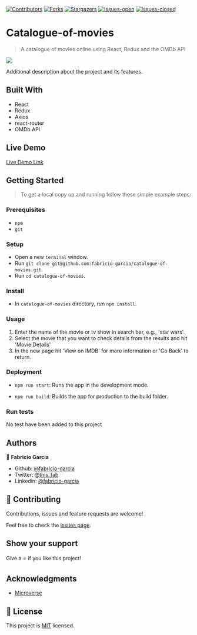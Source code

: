 <!-- PROJECT SHIELDS -->
<!--
*** "reference style" links are used for readability.
*** Reference links are enclosed in brackets [ ] instead of parentheses ( ).
*** See the bottom of this document for the declaration of the reference variables
*** for contributors-url, forks-url, etc. This is an optional, concise syntax you may use.
*** https://www.markdownguide.org/basic-syntax/#reference-style-links
-->

[![Contributors][contributors-shield]][contributors-url]
[![Forks][forks-shield]][forks-url]
[![Stargazers][stars-shield]][stars-url]
[![Issues-open][issues-open-shield]][issues-open-url]
[![Issues-closed][issues-closed-shield]][issues-closed-url]

# Catalogue-of-movies

> A catalogue of movies online using React, Redux and the OMDb API

![](catalogue-of-movies.gif)

Additional description about the project and its features.

## Built With

- React
- Redux
- Axios
- react-router
- OMDb API

## Live Demo

[Live Demo Link](https://catalogue-of-movies.surge.sh)

## Getting Started

> To get a local copy up and running follow these simple example steps:

### Prerequisites

- `npm`
- `git`

### Setup

- Open a new `terminal` window.
- Run `git clone git@github.com:fabricio-garcia/catalogue-of-movies.git`.
- Run `cd catalogue-of-movies`.

### Install

- In `catalogue-of-movies` directory, run `npm install`.

### Usage

1. Enter the name of the movie or tv show in search bar, e.g., 'star wars'.
2. Select the movie that you want to check details from the results and hit 'Movie Details'
3. In the new page hit 'View on IMDB' for more information or 'Go Back' to return.

### Deployment

- `npm run start`: Runs the app in the development mode.

- `npm run build`: Builds the app for production to the build folder.

### Run tests

No test have been added to this project

## Authors

👤 **Fabricio Garcia**

- Github: [@fabricio-garcia](https://github.com/fabricio-garcia)
- Twitter: [@this_fab](https://twitter.com/this_fab)
- Linkedin: [@fabricio-garcia](https://linkedin.com/fabricio-garcia)

## 🤝 Contributing

Contributions, issues and feature requests are welcome!

Feel free to check the [issues page](issues/).

## Show your support

Give a ⭐️ if you like this project!

## Acknowledgments

- [Microverse](https://www.codecademy.com/)

## 📝 License

This project is [MIT](https://opensource.org/licenses/MIT) licensed.

<!-- MARKDOWN LINKS & IMAGES -->
<!-- https://www.markdownguide.org/basic-syntax/#reference-style-links -->

[contributors-shield]: https://img.shields.io/github/contributors/fabricio-garcia/catalogue-of-movies?style=plastic
[contributors-url]: https://github.com/fabricio-garcia/catalogue-of-movies/graphs/contributors
[forks-shield]: https://img.shields.io/github/forks/fabricio-garcia/catalogue-of-movies?style=plastic
[forks-url]: https://github.com/fabricio-garcia/catalogue-of-movies/network/members
[stars-shield]: https://img.shields.io/github/stars/fabricio-garcia/catalogue-of-movies?style=plastic
[stars-url]: https://github.com/fabricio-garcia/catalogue-of-movies/stargazers
[issues-open-shield]: https://img.shields.io/github/issues/fabricio-garcia/catalogue-of-movies?style=plastic
[issues-closed-url]: https://github.com/fabricio-garcia/catalogue-of-movies/issues
[issues-closed-shield]: https://img.shields.io/github/issues-closed/fabricio-garcia/catalogue-of-movies?style=plastic
[issues-open-url]: https://github.com/fabricio-garcia/catalogue-of-movies/issues
